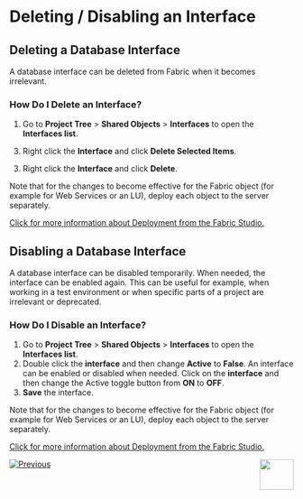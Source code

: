 # Deleting / Disabling an Interface


## Deleting a Database Interface
A database interface can be deleted from Fabric when it becomes irrelevant.

### How Do I Delete an Interface?

1.	Go to **Project Tree** > **Shared Objects** > **Interfaces** to open the **Interfaces list**.
<studio>
 
3.	Right click the **Interface** and click **Delete Selected Items**.
</studio>
<web>

3.	Right click the **Interface** and click **Delete**.
</web>
 

Note that for the changes to become effective for the Fabric object (for example for Web Services or an LU), deploy each object to the server separately.
 
[Click for more information about Deployment from the Fabric Studio.](/articles/16_deploy_fabric/02_deploy_from_Fabric_Studio.md#deploy-from-fabric-studio)

## Disabling a Database Interface

A database interface can be disabled temporarily. When needed, the interface can be enabled again. This can be useful for example, when working in a test environment or when specific parts of a project are irrelevant or deprecated. 

### How Do I Disable an Interface?
1.	Go to **Project Tree** > **Shared Objects** > **Interfaces** to open the **Interfaces list**. 
2.	<studio>Double click the **interface** and then change **Active** to **False**. An interface can be enabled or disabled when needed.</studio>
<web>Click on the **interface** and then change the Active toggle button from  **ON** to **OFF**.</web>
3.	**Save** the interface.

Note that for the changes to become effective for the Fabric object (for example for Web Services or an LU), deploy each object to the server separately.

[Click for more information about Deployment from the Fabric Studio.](/articles/16_deploy_fabric/02_deploy_from_Fabric_Studio.md#deploy-from-fabric-studio)

[![Previous](/articles/images/Previous.png)](/articles/05_DB_interfaces/06_editing_interface_settings.md)[<img align="right" width="60" height="54" src="/articles/images/Next.png">](/articles/05_DB_interfaces/08_clearing_the_database_objects_cache.md)
